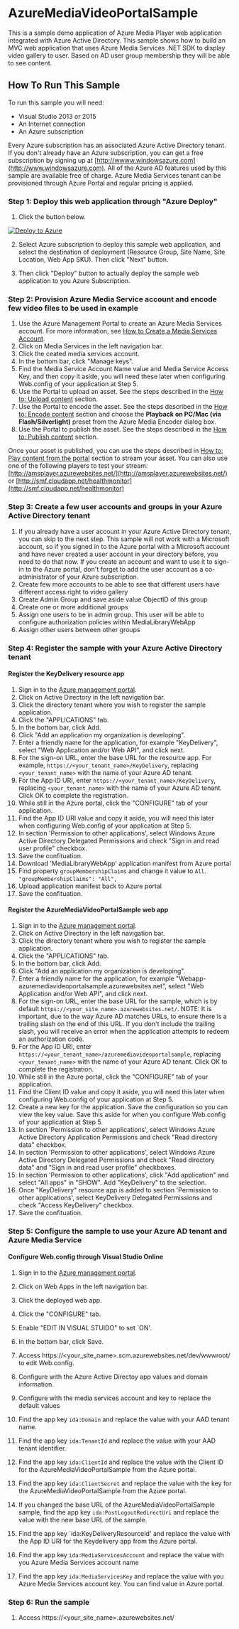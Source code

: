 # AzureMediaVideoPortalSample

This is a sample demo application of Azure Media Player web application integrated with Azure Active Directory.
This sample shows how to build an MVC web application that uses Azure Media Services .NET SDK to display video gallery to user. Based on AD user group membership they will be able to see content.
 
## How To Run This Sample
To run this sample you will need:
- Visual Studio 2013 or 2015
- An Internet connection
- An Azure subscription

Every Azure subscription has an associated Azure Active Directory tenant.  If you don't already have an Azure subscription, you can get a free subscription by signing up at [http://wwww.windowsazure.com](http://www.windowsazure.com).  All of the Azure AD features used by this sample are available free of charge.
Azure Media Services tenant can be provisioned through Azure Portal and regular pricing is applied.


### Step 1:  Deploy this web application through "Azure Deploy"

1. Click the button below.

[![Deploy to Azure](http://azuredeploy.net/deploybutton.png)](https://azuredeploy.net/)

2. Select Azure subscription to deploy this sample web application, and select the destination of deployment (Resource Group, Site Name, Site Location, Web App SKU). Then click "Next" button.

3. Then click "Deploy" button to actually deploy the sample web application to you Azure Subscription.


### Step 2:  Provision Azure Media Service account and encode few video files to be used in example

1. Use the Azure Management Portal to create an Azure Media Services account. For more information, see [How to Create a Media Services Account](http://azure.microsoft.com/en-us/documentation/articles/media-services-create-account/).
2. Click on Media Services in the left navigation bar.
3. Click the ceated media services account.
4. In the bottom bar, click "Manage keys".
5. Find the Media Service Account Name value and Media Service Access Key, and then copy it aside, you will need these later when configuring Web.config of your application at Step 5.
6. Use the Portal to upload an asset. See the steps described in the [How to: Upload content](http://azure.microsoft.com/en-us/documentation/articles/media-services-manage-content/) section. 
7.  Use the Portal to encode the asset. See the steps described in the [How to: Encode content](http://azure.microsoft.com/en-us/documentation/articles/media-services-manage-content/) section and choose the **Playback on PC/Mac (via Flash/Silverlight)** preset from the Azure Media Encoder dialog box.
8.  Use the Portal to publish the asset. See the steps described in the [How to: Publish content](http://azure.microsoft.com/en-us/documentation/articles/media-services-manage-content/) section.

Once your asset is published, you can use the steps described in [How to: Play content from the portal](http://azure.microsoft.com/en-us/documentation/articles/media-services-manage-content/) section to stream your asset. You can also use one of the following players to test your stream: [http://amsplayer.azurewebsites.net/](http://amsplayer.azurewebsites.net/) or [http://smf.cloudapp.net/healthmonitor](http://smf.cloudapp.net/healthmonitor)


### Step 3:  Create a few user accounts and groups in your Azure Active Directory tenant

1. If you already have a user account in your Azure Active Directory tenant, you can skip to the next step.  This sample will not work with a Microsoft account, so if you signed in to the Azure portal with a Microsoft account and have never created a user account in your directory before, you need to do that now.  If you create an account and want to use it to sign-in to the Azure portal, don't forget to add the user account as a co-administrator of your Azure subscription.
2. Create few more accounts to be able to see that different users have different access right to video gallery
3. Create Admin Group and save aside value ObjectID of this group
4. Create one or more additional groups
5. Assign one users to be in admin group. This user will be able to configure authorization policies within MediaLibraryWebApp 
6. Assign other users between other groups


### Step 4:  Register the sample with your Azure Active Directory tenant

#### Register the KeyDelivery resource app

1. Sign in to the [Azure management portal](https://manage.windowsazure.com).
2. Click on Active Directory in the left navigation bar.
3. Click the directory tenant where you wish to register the sample application.
4. Click the "APPLICATIONS" tab.
5. In the bottom bar, click Add.
6. Click "Add an application my organization is developing".
7. Enter a friendly name for the application, for example "KeyDelivery", select "Web Application and/or Web API", and click next.
8. For the sign-on URL, enter the base URL for the resource app. For example, `https://<your_tenant_name>/KeyDelivery`, replacing `<your_tenant_name>` with the name of your Azure AD tenant.
9. For the App ID URI, enter `https://<your_tenant_name>/KeyDelivery`, replacing `<your_tenant_name>` with the name of your Azure AD tenant.  Click OK to complete the registration.
10. While still in the Azure portal, click the "CONFIGURE" tab of your application.
11. Find the App ID URI value and copy it aside, you will need this later when configuring Web.config of your application at Step 5.
12. In section 'Permission to other applications', select Windows Azure Active Directory Delegated Permissions and check "Sign in and read user profile" checkbox.
13. Save the confituation.
14. Download 'MediaLibraryWebApp' application manifest from Azure portal
15. Find property `groupMembershipClaims` and change it value to `All`. `"groupMembershipClaims": "All",` 
16. Upload application manifest back to Azure portal
17. Save the confituation.



#### Register the AzureMediaVideoPortalSample web app

1. Sign in to the [Azure management portal](https://manage.windowsazure.com).
2. Click on Active Directory in the left navigation bar.
3. Click the directory tenant where you wish to register the sample application.
4. Click the "APPLICATIONS" tab.
5. In the bottom bar, click Add.
6. Click "Add an application my organization is developing".
7. Enter a friendly name for the application, for example "Webapp-azuremediavideoportalsample.azurewebsites.net", select "Web Application and/or Web API", and click next.
8. For the sign-on URL, enter the base URL for the sample, which is by default `https://<your_site_name>.azurewebsites.net/`.  NOTE:  It is important, due to the way Azure AD matches URLs, to ensure there is a trailing slash on the end of this URL.  If you don't include the trailing slash, you will receive an error when the application attempts to redeem an authorization code.
9. For the App ID URI, enter `https://<your_tenant_name>/azuremediavideoportalsample`, replacing `<your_tenant_name>` with the name of your Azure AD tenant.  Click OK to complete the registration.
10. While still in the Azure portal, click the "CONFIGURE" tab of your application.
11. Find the Client ID value and copy it aside, you will need this later when configuring Web.config of your application at Step 5.
12. Create a new key for the application.  Save the configuration so you can view the key value.  Save this aside for when you configure Web.config of your application at Step 5.
13. In section 'Permission to other applications', select Windows Azure Active Directory Application Permissions and check "Read directory data" checkbox.
14. In section 'Permission to other applications', select Windows Azure Active Directory Delegated Permissions and check "Read directory data" and "Sign in and read user profile" checkboxes.
15. In section 'Permission to other applications', click "Add application" and select "All apps" in "SHOW". Add "KeyDelivery" to the selection.
16. Once "KeyDelivery" resource app is added to section 'Permission to other applications', select KeyDelivery Delegated Permissions and check "Access KeyDelivery" checkbox.
17. Save the confituation.



### Step 5:  Configure the sample to use your Azure AD tenant and Azure Media Service

#### Configure Web.config through Visual Studio Online

1. Sign in to the [Azure management portal](https://manage.windowsazure.com).
2. Click on Web Apps in the left navigation bar.
3. Click the deployed web app.
4. Click the "CONFIGURE" tab.
5. Enable "EDIT IN VISUAL STUIDO" to set `ON'.
6. In the bottom bar, click Save.
7. Access https://<your_site_name>.scm.azurewebsites.net/dev/wwwroot/ to edit Web.config.
8. Configure with the Azure Active Directoy app values and domain information.
    <add key="ida:ClientId" value="09601466-af6d-4866-b034-94f54d03cdd1" />
    <add key="ida:ClientSecret" value="rfr0YsoE/htH5xay4gBsG/bP0cQaHGamUV6mkT/Y2o4=" />
    <add key="ida:Domain" value="contosodemoaad.onmicrosoft.com" />
    <add key="ida:TenantId" value="70b7d40b-d476-4c82-b3b5-7f5786b3ed3b" />
    <add key="ida:PostLogoutRedirectUri" value="http://azuremediavideoportalsample.azurewebsites.net/" />
    <add key="ida:KeyDeliveryResourceId" value="https://contosodemoaad.onmicrosoft.com/KeyDelivery" />
9. Configure with the media services account and key to replace the default values
    <add key="ams:MediaServicesAccount" value="<your_media_services_account_name>" />
    <add key="ams:MediaServicesKey" value="<your_media_services_account_key>" />

3. Find the app key `ida:Domain` and replace the value with your AAD tenant name.
3. Find the app key `ida:TenantId` and replace the value with your AAD tenant identifier.
4. Find the app key `ida:ClientId` and replace the value with the Client ID for the AzureMediaVideoPortalSample from the Azure portal.
6. Find the app key `ida:ClientSecret` and replace the value with the key for the AzureMediaVideoPortalSample from the Azure portal.
7. If you changed the base URL of the AzureMediaVideoPortalSample sample, find the app key `ida:PostLogoutRedirectUri` and replace the value with the new base URL of the sample.
5. Find the app key `ida:KeyDeliveryResourceId' and replace the value with the App ID URI for the Keydelivery app from the Azure portal.
10.  Find the app key `ida:MediaServicesAccount` and replace the value with you Azure Media Services account name 
11. Find the app key `ida:MediaServicesKey` and replace the value with you Azure Media Services account key. You can find value in Azure portal.      


### Step 6:  Run the sample

1. Access https://<your_site_name>.azurewebsites.net/


